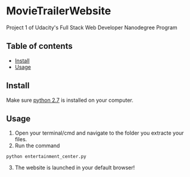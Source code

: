 # MovieTrailerWebsite
Project 1 of Udacity's Full Stack Web Developer Nanodegree Program

## Table of contents
* [Install](#install)
* [Usage](#usage)

## Install
Make sure [python 2.7](https://www.python.org/downloads/) is installed on your computer.

## Usage
1) Open your terminal/cmd and navigate to the folder you extracte your files.
2) Run the command 

```
python entertainment_center.py
```

3) The website is launched in your default browser!
